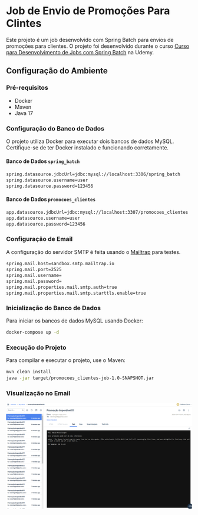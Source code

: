 # Job de Envio de Promoções Para Clintes 

Este projeto é um job desenvolvido com Spring Batch para envios de promoções para clientes.
O projeto foi desenvolvido durante o curso [Curso para Desenvolvimento de Jobs com Spring Batch](https://www.udemy.com/course/curso-para-desenvolvimento-de-jobs-com-spring-batch/) na Udemy.

## Configuração do Ambiente

### Pré-requisitos

- Docker
- Maven
- Java 17

### Configuração do Banco de Dados

O projeto utiliza Docker para executar dois bancos de dados MySQL. Certifique-se de ter Docker instalado e funcionando corretamente.

#### Banco de Dados `spring_batch`

```properties
spring.datasource.jdbcUrl=jdbc:mysql://localhost:3306/spring_batch
spring.datasource.username=user
spring.datasource.password=123456
```

#### Banco de Dados `promocoes_clientes`

```properties
app.datasource.jdbcUrl=jdbc:mysql://localhost:3307/promocoes_clientes
app.datasource.username=user
app.datasource.password=123456
```

### Configuração de Email
A configuração do servidor SMTP é feita usando o [Mailtrap](https://mailtrap.io) para testes.
```properties
spring.mail.host=sandbox.smtp.mailtrap.io
spring.mail.port=2525
spring.mail.username=
spring.mail.password=
spring.mail.properties.mail.smtp.auth=true
spring.mail.properties.mail.smtp.starttls.enable=true
```

### Inicialização do Banco de Dados

Para iniciar os bancos de dados MySQL usando Docker:

```bash
docker-compose up -d
```

### Execução do Projeto

Para compilar e executar o projeto, use o Maven:

```bash
mvn clean install
java -jar target/promocoes_clientes-job-1.0-SNAPSHOT.jar
```

### Visualização no Email
![img.png](assets/img.png)
